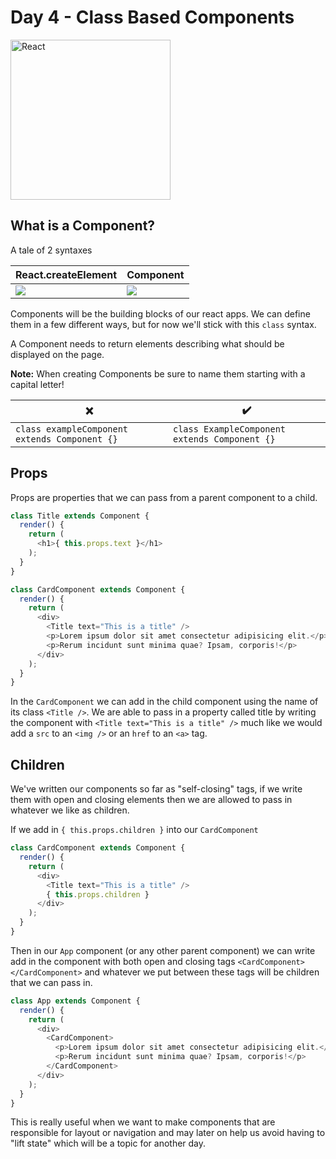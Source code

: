 # Day 4 - Class Based Components

<img src="https://raw.githubusercontent.com/adion81/mern-lectures/master/assets/React-icon.svg" width="256px" alt="React" />

## What is a Component?

A tale of 2 syntaxes

| React.createElement | Component |
|---------------------|-----------|
| <img src="https://raw.githubusercontent.com/adion81/mern-lectures/master/assets/create-element.png" /> | <img src="https://raw.githubusercontent.com/adion81/mern-lectures/master/assets/class-component.png" /> |

Components will be the building blocks of our react apps. We can define them in a few different ways, but for now we'll stick with this `class` syntax. 

A Component needs to return elements describing what should be displayed on the page. 

**Note:** When creating Components be sure to name them starting with a capital letter!

| ❌                                            | ✔️                                             |
|-----------------------------------------------|-----------------------------------------------|
| `class exampleComponent extends Component {}` | `class ExampleComponent extends Component {}` |

## Props

Props are properties that we can pass from a parent component to a child.

```javascript
class Title extends Component {
  render() {
    return (
      <h1>{ this.props.text }</h1>
    );
  }
}

class CardComponent extends Component {
  render() {
    return (
      <div>
        <Title text="This is a title" />
        <p>Lorem ipsum dolor sit amet consectetur adipisicing elit.</p>
        <p>Rerum incidunt sunt minima quae? Ipsam, corporis!</p>
      </div>
    );
  }
}
```

In the `CardComponent` we can add in the child component using the name of its class `<Title />`. We are able to pass in a property called title by writing the component with `<Title text="This is a title" />` much like we would add a `src` to an `<img />` or an `href` to an `<a>` tag.

## Children

We've written our components so far as "self-closing" tags, if we write them with open and closing elements then we are allowed to pass in whatever we like as children.

If we add in `{ this.props.children }` into our `CardComponent`

```javascript
class CardComponent extends Component {
  render() {
    return (
      <div>
        <Title text="This is a title" />
        { this.props.children }
      </div>
    );
  }
}
```

Then in our `App` component (or any other parent component) we can write add in the component with both open and closing tags `<CardComponent></CardComponent>` and whatever we put between these tags will be children that we can pass in.

```javascript
class App extends Component {
  render() {
    return (
      <div>
        <CardComponent>
          <p>Lorem ipsum dolor sit amet consectetur adipisicing elit.</p>
          <p>Rerum incidunt sunt minima quae? Ipsam, corporis!</p>
        </CardComponent>
      </div>
    );
  }
}
```

This is really useful when we want to make components that are responsible for layout or navigation and may later on help us avoid having to "lift state" which will be a topic for another day.
